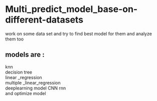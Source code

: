 # Multi_predict_model_base-on-different-datasets
 work on some data set and try to find best model for them and analyze them too
## models are :</br>
knn</br>
decision tree</br>
linear _regression</br>
multiple _linear_regression</br>
deeplearning model CNN rnn</br>
and optimize model
